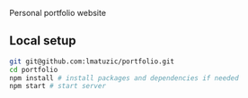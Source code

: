 Personal portfolio website

## Local setup

```zsh
git git@github.com:lmatuzic/portfolio.git
cd portfolio
npm install # install packages and dependencies if needed
npm start # start server
```
